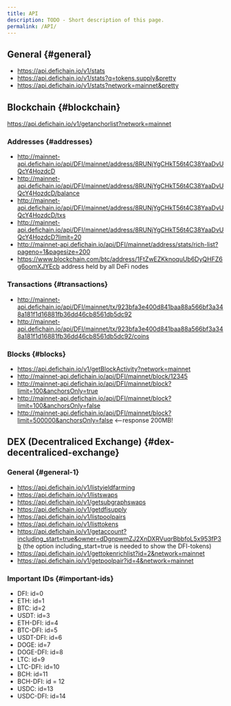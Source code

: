 ```yaml
---
title: API
description: TODO - Short description of this page.
permalink: /API/
---
```


## General {#general}

- <https://api.defichain.io/v1/stats>
- <https://api.defichain.io/v1/stats?q=tokens.supply&pretty>
- <https://api.defichain.io/v1/stats?network=mainnet&pretty>

## Blockchain {#blockchain}

<https://api.defichain.io/v1/getanchorlist?network=mainnet>

### Addresses {#addresses}

- <http://mainnet-api.defichain.io/api/DFI/mainnet/address/8RUNjYgCHkT56t4C38YaaDvUQcY4HozdcD>
- <http://mainnet-api.defichain.io/api/DFI/mainnet/address/8RUNjYgCHkT56t4C38YaaDvUQcY4HozdcD/balance>
- <http://mainnet-api.defichain.io/api/DFI/mainnet/address/8RUNjYgCHkT56t4C38YaaDvUQcY4HozdcD/txs>
- <http://mainnet-api.defichain.io/api/DFI/mainnet/address/8RUNjYgCHkT56t4C38YaaDvUQcY4HozdcD?limit=20>
- <http://mainnet-api.defichain.io/api/DFI/mainnet/address/stats/rich-list?pageno=1&pagesize=200>
- <https://www.blockchain.com/btc/address/1FtZwEZKknoquUb6DyQHFZ6g6oomXJYEcb>
  address held by all DeFi nodes

### Transactions {#transactions}

- <http://mainnet-api.defichain.io/api/DFI/mainnet/tx/923bfa3e400d841baa88a566bf3a348a181f1d16881fb36dd46cb8561db5dc92>
- <http://mainnet-api.defichain.io/api/DFI/mainnet/tx/923bfa3e400d841baa88a566bf3a348a181f1d16881fb36dd46cb8561db5dc92/coins>

### Blocks {#blocks}

- <https://api.defichain.io/v1/getBlockActivity?network=mainnet>
- <http://mainnet-api.defichain.io/api/DFI/mainnet/block/12345>
- <http://mainnet-api.defichain.io/api/DFI/mainnet/block?limit=100&anchorsOnly=true>
- <http://mainnet-api.defichain.io/api/DFI/mainnet/block?limit=100&anchorsOnly=false>
- <http://mainnet-api.defichain.io/api/DFI/mainnet/block?limit=500000&anchorsOnly=false>
  \<--response 200MB!

## DEX (Decentraliced Exchange) {#dex-decentraliced-exchange}

### General {#general-1}

- <https://api.defichain.io/v1/listyieldfarming>
- <https://api.defichain.io/v1/listswaps>
- <https://api.defichain.io/v1/getsubgraphswaps>
- <https://api.defichain.io/v1/getdfisupply>
- <https://api.defichain.io/v1/listpoolpairs>
- <https://api.defichain.io/v1/listtokens>
- <https://api.defichain.io/v1/getaccount?including_start=true&owner=dDgnpwmZJ2XnDXRVuqrBbbfoL5x953fP3b>
  (the option including_start=true is needed to show the DFI-tokens)
- <https://api.defichain.io/v1/gettokenrichlist?id=2&network=mainnet>
- <https://api.defichain.io/v1/getpoolpair?id=4&network=mainnet>

### Important IDs {#important-ids}

- DFI: id=0
- ETH: id=1
- BTC: id=2
- USDT: id=3
- ETH-DFI: id=4
- BTC-DFI: id=5
- USDT-DFI: id=6
- DOGE: id=7
- DOGE-DFI: id=8
- LTC: id=9
- LTC-DFI: id=10
- BCH: id=11
- BCH-DFI: id = 12
- USDC: id=13
- USDC-DFI: id=14